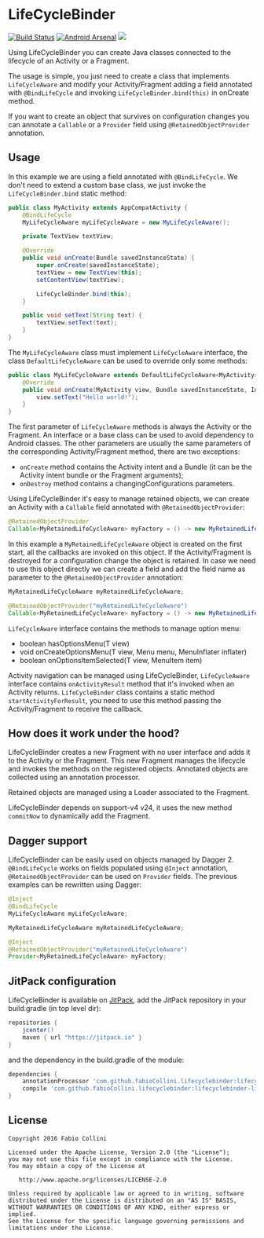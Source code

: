 # LifeCycleBinder

[![Build Status](https://travis-ci.org/fabioCollini/LifeCycleBinder.svg?branch=master)](https://travis-ci.org/fabioCollini/LifeCycleBinder)
[![Android Arsenal](https://img.shields.io/badge/Android%20Arsenal-LifeCycleBinder-brightgreen.svg?style=flat)](https://android-arsenal.com/details/1/3807)
[![](https://jitpack.io/v/fabioCollini/LifeCycleBinder.svg)](https://jitpack.io/#fabioCollini/LifeCycleBinder)

Using LifeCycleBinder you can create Java classes connected to the lifecycle of an Activity or a Fragment.

The usage is simple, you just need to create a class that implements `LifeCycleAware` and modify your Activity/Fragment 
adding a field annotated with `@BindLifeCycle` and invoking `LifeCycleBinder.bind(this)` in onCreate method.

If you want to create an object that survives on configuration changes you can annotate 
a `Callable` or a `Provider` field using `@RetainedObjectProvider` annotation.

## Usage

In this example we are using a field annotated with `@BindLifeCycle`. We don't need to extend
a custom base class, we just invoke the `LifeCycleBinder.bind` static method:


```java
public class MyActivity extends AppCompatActivity {
    @BindLifeCycle
    MyLifeCycleAware myLifeCycleAware = new MyLifeCycleAware();

    private TextView textView;

    @Override
    public void onCreate(Bundle savedInstanceState) {
        super.onCreate(savedInstanceState);
        textView = new TextView(this);
        setContentView(textView);

        LifeCycleBinder.bind(this);
    }

    public void setText(String text) {
        textView.setText(text);
    }
}
```

The `MyLifeCycleAware` class must implement `LifeCycleAware` interface, the class 
`DefaultLifeCycleAware` can be used to override only some methods:

```java
public class MyLifeCycleAware extends DefaultLifeCycleAware<MyActivity> {
    @Override
    public void onCreate(MyActivity view, Bundle savedInstanceState, Intent intent, Bundle arguments) {
        view.setText("Hello world!");
    }
}
```

The first parameter of `LifeCycleAware` methods is always the
Activity or the Fragment. An interface or a base class can be used to avoid
dependency to Android classes.
The other parameters are usually the same parameters of the corresponding Activity/Fragment method,
there are two exceptions:

- `onCreate` method contains the Activity intent and a Bundle (it can be
 the Activity intent bundle or the Fragment arguments);
- `onDestroy` method contains a changingConfigurations parameters.

Using LifeCycleBinder it's easy to manage retained objects, we 
can create an Activity with a `Callable` field annotated with `@RetainedObjectProvider`: 

```java
@RetainedObjectProvider
Callable<MyRetainedLifeCycleAware> myFactory = () -> new MyRetainedLifeCycleAware();
```

In this example a `MyRetainedLifeCycleAware` object is created on the first start, all
the callbacks are invoked on this object. If the Activity/Fragment is destroyed
for a configuration change the object is retained.
In case we need to use this object directly we can create a field and add
the field name as parameter to the `@RetainedObjectProvider` annotation:

```java
MyRetainedLifeCycleAware myRetainedLifeCycleAware;

@RetainedObjectProvider("myRetainedLifeCycleAware")
Callable<MyRetainedLifeCycleAware> myFactory = () -> new MyRetainedLifeCycleAware();
```

`LifeCycleAware` interface contains the methods to manage option menu:

- boolean hasOptionsMenu(T view)
- void onCreateOptionsMenu(T view, Menu menu, MenuInflater inflater)
- boolean onOptionsItemSelected(T view, MenuItem item)

Activity navigation can be managed using LifeCycleBinder, `LifeCycleAware` interface contains 
`onActivityResult` method that it's invoked when an Activity returns.
`LifeCycleBinder` class contains a static method `startActivityForResult`, you need to use
this method passing the Activity/Fragment to receive the callback.

## How does it work under the hood?

LifeCycleBinder creates a new Fragment with no user interface and adds it to the Activity or the Fragment.
This new Fragment manages the lifecycle and invokes the methods on the registered objects.
Annotated objects are collected using an annotation processor.

Retained objects are managed using a Loader associated to the Fragment.

LifeCycleBinder depends on support-v4 v24, it uses the new method `commitNow`
to dynamically add the Fragment.

## Dagger support

LifeCycleBinder can be easily used on objects managed by Dagger 2. `@BindLifeCycle`
works on fields populated using `@Inject` annotation, `@RetainedObjectProvider`
can be used on `Provider` fields. The previous examples can be rewritten using Dagger:

```java
@Inject
@BindLifeCycle
MyLifeCycleAware myLifeCycleAware;

MyRetainedLifeCycleAware myRetainedLifeCycleAware;

@Inject
@RetainedObjectProvider("myRetainedLifeCycleAware")
Provider<MyRetainedLifeCycleAware> myFactory;
```

## JitPack configuration

LifeCycleBinder is available on [JitPack](https://jitpack.io/#fabioCollini/LifeCycleBinder),
add the JitPack repository in your build.gradle (in top level dir):

```gradle
repositories {
    jcenter()
    maven { url "https://jitpack.io" }
}
```

and the dependency in the build.gradle of the module:

```gradle
dependencies {
    annotationProcessor 'com.github.fabioCollini.lifecyclebinder:lifecyclebinder-processor:0.3.2'
    compile 'com.github.fabioCollini.lifecyclebinder:lifecyclebinder-lib:0.3.2'
}
```


## License

    Copyright 2016 Fabio Collini

    Licensed under the Apache License, Version 2.0 (the "License");
    you may not use this file except in compliance with the License.
    You may obtain a copy of the License at

       http://www.apache.org/licenses/LICENSE-2.0

    Unless required by applicable law or agreed to in writing, software
    distributed under the License is distributed on an "AS IS" BASIS,
    WITHOUT WARRANTIES OR CONDITIONS OF ANY KIND, either express or implied.
    See the License for the specific language governing permissions and
    limitations under the License.